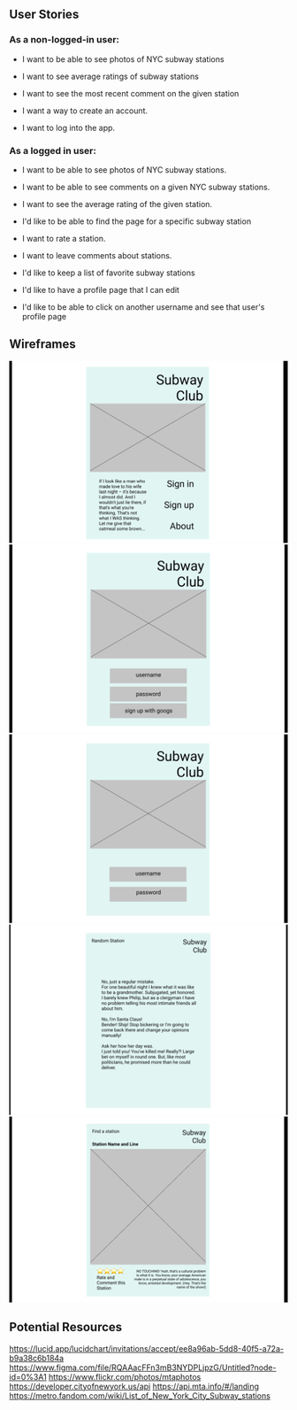 ## User Stories

### As a non-logged-in user:
* I want to be able to see photos of NYC subway stations
* I want to see average ratings of subway stations
* I want to see the most recent comment on the given station

* I want a way to create an account.
* I want to log into the app.


### As a logged in user:
* I want to be able to see photos of NYC subway stations.
* I want to be able to see comments on a given NYC subway stations.
* I want to see the average rating of the given station.

* I'd like to be able to find the page for a specific subway station
* I want to rate a station.
* I want to leave comments about stations.

* I'd like to keep a list of favorite subway stations
* I'd like to have a profile page that I can edit
* I'd like to be able to click on another username and see that user's profile page


## Wireframes
![Home](https://github.com/egrivalsky/subway-club/blob/main/home.png?raw=true)
![Sign Up](https://github.com/egrivalsky/subway-club/blob/main/sign-up.png?raw=true)
![Sign In](https://github.com/egrivalsky/subway-club/blob/main/sign-in.png?raw=true)
![Randome Station](https://github.com/egrivalsky/subway-club/blob/main/random-station.png?raw=true)
![Landing](https://github.com/egrivalsky/subway-club/blob/main/find-station.png?raw=true)

## Potential Resources
https://lucid.app/lucidchart/invitations/accept/ee8a96ab-5dd8-40f5-a72a-b9a38c6b184a
https://www.figma.com/file/RQAAacFFn3mB3NYDPLjpzG/Untitled?node-id=0%3A1
https://www.flickr.com/photos/mtaphotos
https://developer.cityofnewyork.us/api
https://api.mta.info/#/landing
https://metro.fandom.com/wiki/List_of_New_York_City_Subway_stations
